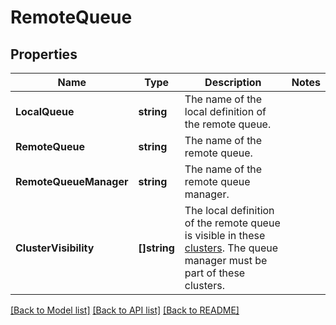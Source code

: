# RemoteQueue

## Properties

Name | Type | Description | Notes
------------ | ------------- | ------------- | -------------
**LocalQueue** | **string** | The name of the local definition of the remote queue. | 
**RemoteQueue** | **string** | The name of the remote queue. | 
**RemoteQueueManager** | **string** | The name of the remote queue manager. | 
**ClusterVisibility** | **[]string** | The local definition of the remote queue is visible in these [clusters](https://www.ibm.com/support/knowledgecenter/en/SSFKSJ_7.5.0/com.ibm.mq.pro.doc/q002750_.htm). The queue manager must be part of these clusters. | 

[[Back to Model list]](../README.md#documentation-for-models) [[Back to API list]](../README.md#documentation-for-api-endpoints) [[Back to README]](../README.md)


